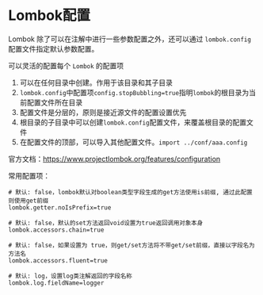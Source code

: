 # Lombok配置

Lombok 除了可以在注解中进行一些参数配置之外，还可以通过 `lombok.config` 配置文件指定默认参数配置。

可以灵活的配置每个 `Lombok` 的配置项

1.  可以在任何目录中创建。作用于该目录和其子目录
2.  `lombok.config`中配置项`config.stopBubbling=true`指明`lombok`的根目录为当前配置文件所在目录
3.  配置文件是分层的，原则是接近源文件的配置设置优先
4.  根目录的子目录中可以创建`lombok.config`配置文件，来覆盖根目录的配置文件
5.  在配置文件的顶部，可以导入其他配置文件。`import ../conf/aaa.config`

官方文档：https://www.projectlombok.org/features/configuration

常用配置项：

```
# 默认: false，lombok默认对boolean类型字段生成的get方法使用is前缀, 通过此配置则使用get前缀
lombok.getter.noIsPrefix=true

# 默认: false，默认的set方法返回void设置为true返回调用对象本身
lombok.accessors.chain=true

# 默认: false，如果设置为 true，则get/set方法将不带get/set前缀，直接以字段名为方法名
lombok.accessors.fluent=true

# 默认: log，设置log类注解返回的字段名称
lombok.log.fieldName=logger
```